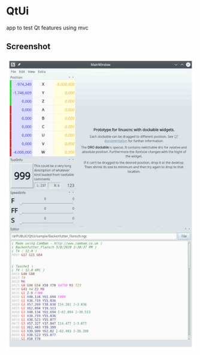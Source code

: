# QtUi

app to test Qt features using mvc

## Screenshot
[![screenshot](sample/QtUi001s.jpg)](sample/QtUi001.png)

